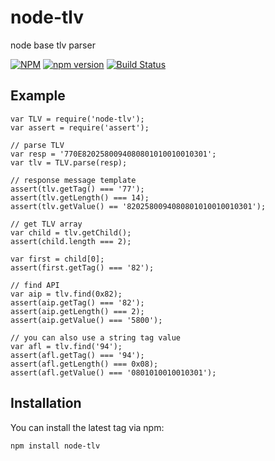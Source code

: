 # node-tlv

node base tlv parser

[![NPM](https://nodei.co/npm/node-tlv.png)](https://nodei.co/npm/node-tlv/)
[![npm version](https://img.shields.io/npm/v/node-tlv.svg?style=flat)](https://www.npmjs.com/package/node-tlv)
[![Build Status](https://travis-ci.org/coolbong/node-tlv.svg?branch=master)](https://travis-ci.org/coolbong/node-tlv)


## Example
	var TLV = require('node-tlv');
	var assert = require('assert');

	// parse TLV
	var resp = '770E8202580094080801010010010301';
	var tlv = TLV.parse(resp);

	// response message template 
	assert(tlv.getTag() === '77');
	assert(tlv.getLength() === 14);
	assert(tlv.getValue() == '8202580094080801010010010301');

	// get TLV array
	var child = tlv.getChild();
	assert(child.length === 2);

	var first = child[0];
	assert(first.getTag() === '82');

	// find API
	var aip = tlv.find(0x82);
	assert(aip.getTag() === '82');
	assert(aip.getLength() === 2);
	assert(aip.getValue() === '5800');

	// you can also use a string tag value
	var afl = tlv.find('94');
	assert(afl.getTag() === '94');
	assert(afl.getLength() === 0x08);
	assert(afl.getValue() === '0801010010010301');


## Installation
You can install the latest tag via npm:

	npm install node-tlv

